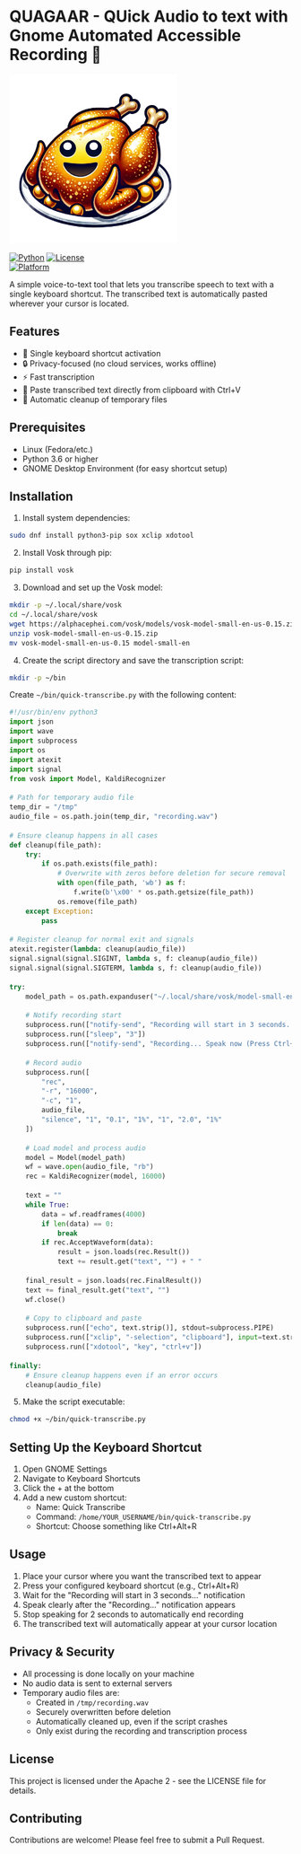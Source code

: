 # QUAGAAR - QUick Audio to text with Gnome Automated Accessible Recording 🎤
<img src="quagaar.webp" alt="QUAGAAR" width="300">  

[![Python](https://img.shields.io/badge/Python-3.6%2B-blue)](https://www.python.org/)
[![License](https://img.shields.io/badge/License-Apache_2.0-green.svg)](https://opensource.org/licenses/Apache-2.0)  
[![Platform](https://img.shields.io/badge/Platform-Linux-lightgrey)](https://www.linux.org/)

A simple voice-to-text tool that lets you transcribe speech to text with a single keyboard shortcut. The transcribed text is automatically pasted wherever your cursor is located.

## Features

- 🎯 Single keyboard shortcut activation
- 🔒 Privacy-focused (no cloud services, works offline)
- ⚡ Fast transcription
- 📝 Paste transcribed text directly from clipboard with Ctrl+V
- 🧹 Automatic cleanup of temporary files

## Prerequisites

- Linux (Fedora/etc.)
- Python 3.6 or higher
- GNOME Desktop Environment (for easy shortcut setup)

## Installation

1. Install system dependencies:
```bash
sudo dnf install python3-pip sox xclip xdotool
```

2. Install Vosk through pip:
```bash
pip install vosk
```

3. Download and set up the Vosk model:
```bash
mkdir -p ~/.local/share/vosk
cd ~/.local/share/vosk
wget https://alphacephei.com/vosk/models/vosk-model-small-en-us-0.15.zip
unzip vosk-model-small-en-us-0.15.zip
mv vosk-model-small-en-us-0.15 model-small-en
```

4. Create the script directory and save the transcription script:
```bash
mkdir -p ~/bin
```

Create `~/bin/quick-transcribe.py` with the following content:

```python
#!/usr/bin/env python3
import json
import wave
import subprocess
import os
import atexit
import signal
from vosk import Model, KaldiRecognizer

# Path for temporary audio file
temp_dir = "/tmp"
audio_file = os.path.join(temp_dir, "recording.wav")

# Ensure cleanup happens in all cases
def cleanup(file_path):
    try:
        if os.path.exists(file_path):
            # Overwrite with zeros before deletion for secure removal
            with open(file_path, 'wb') as f:
                f.write(b'\x00' * os.path.getsize(file_path))
            os.remove(file_path)
    except Exception:
        pass

# Register cleanup for normal exit and signals
atexit.register(lambda: cleanup(audio_file))
signal.signal(signal.SIGINT, lambda s, f: cleanup(audio_file))
signal.signal(signal.SIGTERM, lambda s, f: cleanup(audio_file))

try:
    model_path = os.path.expanduser("~/.local/share/vosk/model-small-en")

    # Notify recording start
    subprocess.run(["notify-send", "Recording will start in 3 seconds..."])
    subprocess.run(["sleep", "3"])
    subprocess.run(["notify-send", "Recording... Speak now (Press Ctrl+C to stop)"])

    # Record audio
    subprocess.run([
        "rec",
        "-r", "16000",
        "-c", "1",
        audio_file,
        "silence", "1", "0.1", "1%", "1", "2.0", "1%"
    ])

    # Load model and process audio
    model = Model(model_path)
    wf = wave.open(audio_file, "rb")
    rec = KaldiRecognizer(model, 16000)

    text = ""
    while True:
        data = wf.readframes(4000)
        if len(data) == 0:
            break
        if rec.AcceptWaveform(data):
            result = json.loads(rec.Result())
            text += result.get("text", "") + " "

    final_result = json.loads(rec.FinalResult())
    text += final_result.get("text", "")
    wf.close()

    # Copy to clipboard and paste
    subprocess.run(["echo", text.strip()], stdout=subprocess.PIPE)
    subprocess.run(["xclip", "-selection", "clipboard"], input=text.strip().encode())
    subprocess.run(["xdotool", "key", "ctrl+v"])

finally:
    # Ensure cleanup happens even if an error occurs
    cleanup(audio_file)
```

5. Make the script executable:
```bash
chmod +x ~/bin/quick-transcribe.py
```

## Setting Up the Keyboard Shortcut

1. Open GNOME Settings
2. Navigate to Keyboard Shortcuts
3. Click the + at the bottom
4. Add a new custom shortcut:
   - Name: Quick Transcribe
   - Command: `/home/YOUR_USERNAME/bin/quick-transcribe.py`
   - Shortcut: Choose something like Ctrl+Alt+R

## Usage

1. Place your cursor where you want the transcribed text to appear
2. Press your configured keyboard shortcut (e.g., Ctrl+Alt+R)
3. Wait for the "Recording will start in 3 seconds..." notification
4. Speak clearly after the "Recording..." notification appears
5. Stop speaking for 2 seconds to automatically end recording
6. The transcribed text will automatically appear at your cursor location

## Privacy & Security

- All processing is done locally on your machine
- No audio data is sent to external servers
- Temporary audio files are:
  - Created in `/tmp/recording.wav`
  - Securely overwritten before deletion
  - Automatically cleaned up, even if the script crashes
  - Only exist during the recording and transcription process

## License

This project is licensed under the Apache 2 - see the LICENSE file for details.

## Contributing

Contributions are welcome! Please feel free to submit a Pull Request.
